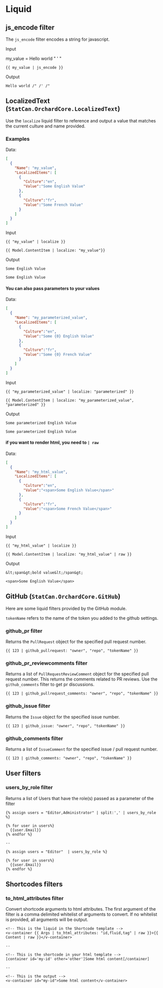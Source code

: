 # Liquid

## js_encode filter

The `js_encode` filter encodes a string for javascript.

Input

my_value = Hello world " ' " 

```liquid
{{ my_value | js_encode }}
```

Output

```text
Hello world /" /' /" 
```


## LocalizedText (`StatCan.OrchardCore.LocalizedText`) 

Use the `localize` liquid filter to reference and output a value that matches the current culture and name provided. 

### Examples

Data: 
```json
[
  {
    "Name": "my_value",
    "LocalizedItems": [
      {
        "Culture":"en",
        "Value":"Some English Value"
      },
      {
        "Culture":"fr",
        "Value":"Some French Value"
      }
    ]
  }
]

```
Input

```liquid
{{ "my_value" | localize }}

{{ Model.ContentItem | localize: "my_value"}}
```

Output

```text
Some English Value

Some English Value
```

#### You can also pass parameters to your values

Data: 
```json
[
  {
    "Name": "my_parameterized_value",
    "LocalizedItems": [
      {
        "Culture":"en",
        "Value":"Some {0} English Value"
      },
      {
        "Culture":"fr",
        "Value":"Some {0} French Value"
      }
    ]
  }
]

```
Input

```liquid
{{ "my_parameterized_value" | localize: "parameterized" }}

{{ Model.ContentItem | localize: "my_parameterized_value", "parameterized" }}
```

Output

```text
Some parameterized English Value

Some parameterized English Value
```

#### if you want to render html, you need to `| raw`

Data: 
```json
[
  {
    "Name": "my_html_value",
    "LocalizedItems": [
      {
        "Culture":"en",
        "Value":"<span>Some English Value</span>"
      },
      {
        "Culture":"fr",
        "Value":"<span>Some French Value</span>"
      }
    ]
  }
]

```
Input

```liquid
{{ "my_html_value" | localize }}

{{ Model.ContentItem | localize: "my_html_value" | raw }}
```

Output

```text
&lt;span&gt;bold value&lt;/span&gt;

<span>Some English Value</span>
```

## GitHub (`StatCan.OrchardCore.GitHub`)

Here are some liquid filters provided by the GitHub module.

`tokenName` refers to the name of the token you added to the github settings.

### github_pr filter

Returns the `PullRequest` object for the specified pull request number.

```liquid
{{ 123 | github_pullrequest: "owner", "repo", "tokenName" }}
```

### github_pr_reviewcomments filter

Returns a list of `PullRequestReviewComment` object for the specified pull request number.
This returns the comments related to PR reviews. Use the `github_comments` filter to get pr discussions.

```liquid
{{ 123 | github_pullrequest_comments: "owner", "repo", "tokenName" }}
```

### github_issue filter

Returns the `Issue` object for the specified issue number.

```liquid
{{ 123 | github_issue: "owner", "repo", "tokenName" }}
```

### github_comments filter

Returns a list of `IssueComment` for the specified issue / pull request number.

```liquid
{{ 123 | github_comments: "owner", "repo", "tokenName" }}
```


## User filters

### users_by_role filter

Returns a list of Users that have the role(s) passed as a parameter of the filter

```liquid
{% assign users = "Editor,Administrator" | split:',' | users_by_role %}

{% for user in users%}
  {{user.Email}}
{% endfor %}

--

{% assign users = "Editor"  | users_by_role %}

{% for user in users%}
  {{user.Email}}
{% endfor %}
```

## Shortcodes filters

### to_html_attributes filter

Convert shortcode arguments to html attributes. The first argument of the filter is a comma delimited whitelist of arguments to convert. If no whitelist is provided, all arguments will be output.

```liquid
<!-- This is the liquid in the Shortcode template -->
<v-container {{ Args | to_html_attributes: "id,fluid,tag" | raw }}>{{ Content | raw }}</v-container>

--

<!-- This is the shortcode in your html template -->
[container id='my-id' other='other']Some html content[/container]

--

<!-- This is the output -->
<v-container id="my-id">Some html content</v-container>

```

